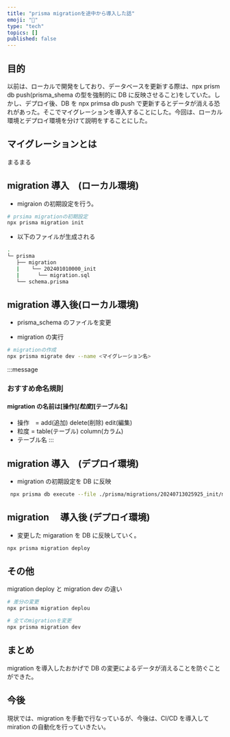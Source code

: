 ```yaml
---
title: "prisma migrationを途中から導入した話"
emoji: "🐡"
type: "tech"
topics: []
published: false
---
```


## 目的

以前は、ローカルで開発をしており、データベースを更新する際は、npx prism db push(prisma_shema の型を強制的に DB に反映させること)をしていた。しかし、デプロイ後、DB を npx primsa db push で更新するとデータが消える恐れがあった。そこでマイグレーションを導入することにした。今回は、ローカル環境とデプロイ環境を分けて説明をすることにした。

## マイグレーションとは

まるまる

## migration 導入　(ローカル環境)

- migraion の初期設定を行う。

```bash
# prsima migrationの初期設定
npx prisma migration init
```

- 以下のファイルが生成される

```bash
.
└─ prisma
   ├── migration
   |    └── 202401010000_init
   |      └── migration.sql
   └── schema.prisma
```

## migration 導入後(ローカル環境)

- prisma_schema のファイルを変更

- migration の実行

```bash
# migrationの作成
npx prisma migrate dev --name <マイグレーション名>
```

:::message

### おすすめ命名規則

#### migration の名前は[操作]_[粒度]_[テーブル名]

- 操作　= add(追加) delete(削除) edit(編集)
- 粒度 = table(テーブル) column(カラム)
- テーブル名
  :::

## migration 導入　(デプロイ環境)

- migration の初期設定を DB に反映

```bash
 npx prisma db execute --file ./prisma/migrations/20240713025925_init/migration.sql
```

## migration 　導入後 (デプロイ環境)

- 変更した migaration を DB に反映していく。

```bash
npx prisma migration deploy
```

## その他

migration deploy と migration dev の違い

```bash
# 差分の変更
npx prisma migration deplou

# 全てのmigrationを変更
npx prisma migration dev
```

## まとめ

migration を導入したおかげで DB の変更によるデータが消えることを防ぐことができた。

## 今後

現状では、migration を手動で行なっているが、今後は、CI/CD を導入して miration の自動化を行っていきたい。
